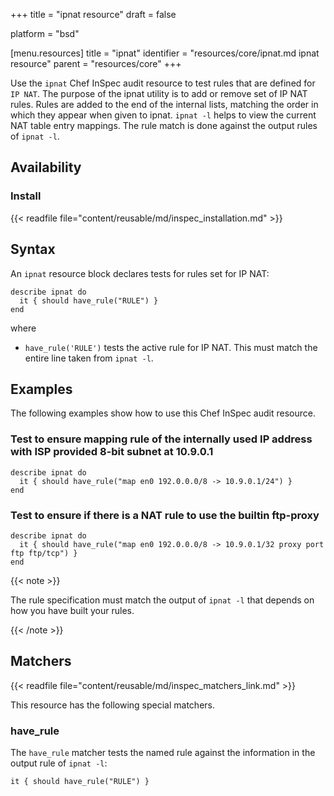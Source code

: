 +++
title = "ipnat resource"
draft = false

platform = "bsd"

[menu.resources]
    title = "ipnat"
    identifier = "resources/core/ipnat.md ipnat resource"
    parent = "resources/core"
+++

Use the `ipnat` Chef InSpec audit resource to test rules that are defined for `IP NAT`. The purpose of the ipnat utility is to add or remove set of IP NAT rules. Rules are added to the end of the internal lists, matching the order in which they appear when given to ipnat. `ipnat -l` helps to view the current NAT table entry mappings. The rule match is done against the output rules of `ipnat -l`.

## Availability

### Install

{{< readfile file="content/reusable/md/inspec_installation.md" >}}

## Syntax

An `ipnat` resource block declares tests for rules set for IP NAT:

    describe ipnat do
      it { should have_rule("RULE") }
    end

where

- `have_rule('RULE')` tests the active rule for IP NAT. This must match the entire line taken from `ipnat -l`.

## Examples

The following examples show how to use this Chef InSpec audit resource.

### Test to ensure mapping rule of the internally used IP address with ISP provided 8-bit subnet at 10.9.0.1

    describe ipnat do
      it { should have_rule("map en0 192.0.0.0/8 -> 10.9.0.1/24") }
    end

### Test to ensure if there is a NAT rule to use the builtin ftp-proxy

    describe ipnat do
      it { should have_rule("map en0 192.0.0.0/8 -> 10.9.0.1/32 proxy port ftp ftp/tcp") }
    end

{{< note >}}

The rule specification must match the output of `ipnat -l` that depends on how you have built your rules.

{{< /note >}}

## Matchers

{{< readfile file="content/reusable/md/inspec_matchers_link.md" >}}

This resource has the following special matchers.

### have_rule

The `have_rule` matcher tests the named rule against the information in the output rule of `ipnat -l`:

    it { should have_rule("RULE") }
